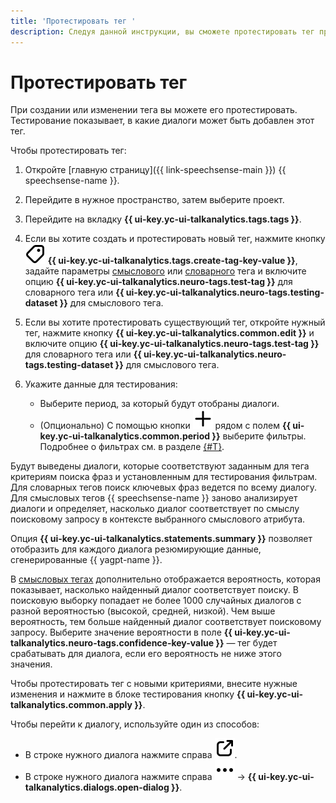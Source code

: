 ```yaml
---
title: 'Протестировать тег '
description: Следуя данной инструкции, вы сможете протестировать тег проекта.
---
```


# Протестировать тег

При создании или изменении тега вы можете его протестировать. Тестирование показывает, в какие диалоги может быть добавлен этот тег.

Чтобы протестировать тег:

1. Откройте [главную страницу]({{ link-speechsense-main }}) {{ speechsense-name }}.
1. Перейдите в нужное пространство, затем выберите проект.
1. Перейдите на вкладку **{{ ui-key.yc-ui-talkanalytics.tags.tags }}**.
1. Если вы хотите создать и протестировать новый тег, нажмите кнопку ![icon](../../../../_assets/console-icons/tag.svg) **{{ ui-key.yc-ui-talkanalytics.tags.create-tag-key-value }}**, задайте параметры [смыслового](./create-sense-tag.md#new-tag) или [словарного](./create-dictionary-tag.md#new-tag) тега и включите опцию **{{ ui-key.yc-ui-talkanalytics.neuro-tags.test-tag }}** для словарного тега или **{{ ui-key.yc-ui-talkanalytics.neuro-tags.testing-dataset }}** для смыслового тега.
1. Если вы хотите протестировать существующий тег, откройте нужный тег, нажмите кнопку **{{ ui-key.yc-ui-talkanalytics.common.edit }}** и включите опцию **{{ ui-key.yc-ui-talkanalytics.neuro-tags.test-tag }}** для словарного тега или **{{ ui-key.yc-ui-talkanalytics.neuro-tags.testing-dataset }}** для смыслового тега.
1. Укажите данные для тестирования:

    * Выберите период, за который будут отобраны диалоги.
    * (Опционально) С помощью кнопки ![icon](../../../../_assets/console-icons/plus.svg) рядом с полем **{{ ui-key.yc-ui-talkanalytics.common.period }}** выберите фильтры. Подробнее о фильтрах см. в разделе [{#T}](../../../../speechsense/concepts/dialogs.md#filters).

Будут выведены диалоги, которые соответствуют заданным для тега критериям поиска фраз и установленным для тестирования фильтрам. Для словарных тегов поиск ключевых фраз ведется по всему диалогу. Для смысловых тегов {{ speechsense-name }} заново анализирует диалоги и определяет, насколько диалог соответствует по смыслу поисковому запросу в контексте выбранного смыслового атрибута.

Опция **{{ ui-key.yc-ui-talkanalytics.statements.summary }}** позволяет отобразить для каждого диалога резюмирующие данные, сгенерированные {{ yagpt-name }}.

В [смысловых тегах](../../../../speechsense/concepts/tags.md#sense-tags) дополнительно отображается вероятность, которая показывает, насколько найденный диалог соответствует поиску. В поисковую выборку попадает не более 1000 случайных диалогов с разной вероятностью (высокой, средней, низкой). Чем выше вероятность, тем больше найденный диалог соответствует поисковому запросу. Выберите значение вероятности в поле **{{ ui-key.yc-ui-talkanalytics.neuro-tags.confidence-key-value }}** — тег будет срабатывать для диалога, если его вероятность не ниже этого значения.

Чтобы протестировать тег с новыми критериями, внесите нужные изменения и нажмите в блоке тестирования кнопку **{{ ui-key.yc-ui-talkanalytics.common.apply }}**.

Чтобы перейти к диалогу, используйте один из способов:

* В строке нужного диалога нажмите справа ![icon](../../../../_assets/console-icons/arrow-up-right-from-square.svg).
* В строке нужного диалога нажмите справа ![icon](../../../../_assets/console-icons/ellipsis.svg) → **{{ ui-key.yc-ui-talkanalytics.dialogs.open-dialog }}**.
